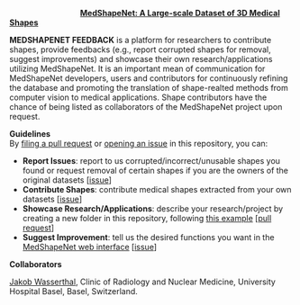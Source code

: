 &emsp;  &emsp; &emsp;  &emsp;  &emsp; &emsp; &emsp;  **[MedShapeNet: A Large-scale Dataset of 3D Medical Shapes](https://medshapenet-ikim.streamlit.app/)** 

**MEDSHAPENET FEEDBACK** is a platform for researchers to contribute shapes, provide feedbacks (e.g., report corrupted shapes for removal, suggest improvements) and showcase their own research/applications utilizing MedShapeNet. It is an important mean of communication for MedShapeNet developers, users and contributors for continuously refining the database and promoting the translation of shape-realted methods from computer vision to medical applications. Shape contributors have the chance of being listed as collaborators of the MedShapeNet project upon request. 


**Guidelines**  <br>
By [filing a pull request](https://github.com/Jianningli/medshapenet-feedback/pulls) or [opening an issue](https://github.com/Jianningli/medshapenet-feedback/issues) in this repository, you can:


* **Report Issues**: report to us corrupted/incorrect/unusable shapes you found or request removal of certain shapes if you are the owners of the original datasets [[issue](https://github.com/Jianningli/medshapenet-feedback/issues)]  <br>
*  **Contribute Shapes**: contribute medical shapes extracted from your own datasets [[issue](https://github.com/Jianningli/medshapenet-feedback/issues)] <br>
* **Showcase Research/Applications**: describe your research/project by creating a new folder in this repository, following [this example](https://github.com/Jianningli/medshapenet-feedback/tree/main/example-research-featuring-medshapenet) [[pull request](https://github.com/Jianningli/medshapenet-feedback/pulls)] <br>
* **Suggest Improvement**: tell us the desired functions you want in the [MedShapeNet web interface](https://medshapenet-ikim.streamlit.app/) [[issue](https://github.com/Jianningli/medshapenet-feedback/issues)] <br>



**Collaborators**

[Jakob Wasserthal](https://github.com/wasserth/TotalSegmentator),  Clinic of Radiology and Nuclear Medicine, University Hospital Basel, Basel, Switzerland. <br>
